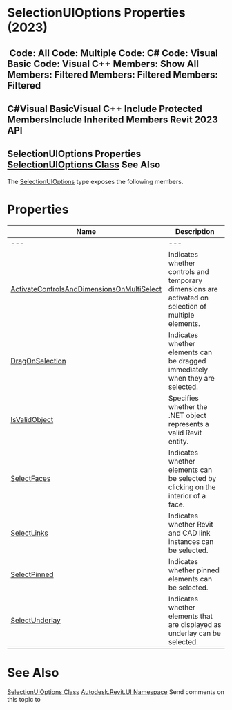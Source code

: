 # SelectionUIOptions Properties (2023)

﻿
 Code: All Code: Multiple Code: C# Code: Visual Basic Code: Visual C++  Members: Show All Members: Filtered Members: Filtered Members: Filtered   
---  
C#Visual BasicVisual C++
Include Protected MembersInclude Inherited Members
Revit 2023 API  
---  
SelectionUIOptions Properties  
[SelectionUIOptions Class](a87989f8-c37e-e5c6-7836-ff5014a66513.md "SelectionUIOptions Class") See Also  
---  
The [SelectionUIOptions](a87989f8-c37e-e5c6-7836-ff5014a66513.md "SelectionUIOptions Class") type exposes the following members.
# Properties
| Name | Description |
| --- | --- |
| --- | --- | --- |
| [ActivateControlsAndDimensionsOnMultiSelect](fbc9cf7c-8e63-00a8-bf9a-7277d2b5a38b.md "ActivateControlsAndDimensionsOnMultiSelect Property") | Indicates whether controls and temporary dimensions are activated on selection of multiple elements. |
| [DragOnSelection](e214ae48-7475-e505-26e1-402caf20f799.md "DragOnSelection Property") | Indicates whether elements can be dragged immediately when they are selected. |
| [IsValidObject](0d47dfb4-09d9-e3b6-b483-d015d3b0bf71.md "IsValidObject Property") | Specifies whether the .NET object represents a valid Revit entity. |
| [SelectFaces](8f1a01ab-04c7-3a60-2055-5e0d8305255d.md "SelectFaces Property") | Indicates whether elements can be selected by clicking on the interior of a face. |
| [SelectLinks](b08cf01a-6a3e-4833-8b73-ccf7803f977b.md "SelectLinks Property") | Indicates whether Revit and CAD link instances can be selected. |
| [SelectPinned](bf2562c0-7c48-b007-7431-a182b5da79ef.md "SelectPinned Property") | Indicates whether pinned elements can be selected. |
| [SelectUnderlay](af559e78-19d9-a193-f276-d5791e360140.md "SelectUnderlay Property") | Indicates whether elements that are displayed as underlay can be selected. |

# See Also
[SelectionUIOptions Class](a87989f8-c37e-e5c6-7836-ff5014a66513.md "SelectionUIOptions Class")
[Autodesk.Revit.UI Namespace](e86fd90a-8957-02a6-da7f-ced248966e3e.md "Autodesk.Revit.UI Namespace")
Send comments on this topic to 